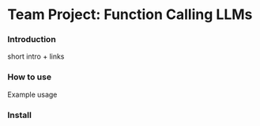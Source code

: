 # Team Project: Function Calling LLMs

### Introduction
short intro + links


### How to use
Example usage


### Install